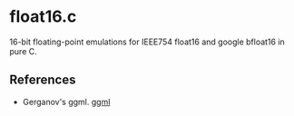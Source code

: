 # float16.c

16-bit floating-point emulations for IEEE754 float16 and google bfloat16 in pure C.



## References

- Gerganov's ggml. [ggml](https://github.com/ggerganov/ggml)

